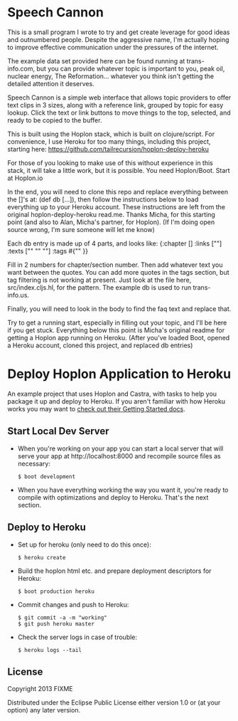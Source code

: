 
# Speech Cannon

This is a small program I wrote to try and get create leverage for good ideas and outnumbered people. Despite the aggressive name, I'm actually hoping to improve effective communication under the pressures of the internet. 

The example data set provided here can be found running at trans-info.com, but you can provide whatever topic is important to you, peak oil, nuclear energy, The Reformation... whatever you think isn't getting the detailed attention it deserves.

Speech Cannon is a simple web interface that allows topic providers to offer text clips in 3 sizes, along with a reference link, grouped by topic for easy lookup. Click the text or link buttons to move things to the top, selected, and ready to be copied to the buffer.

This is built using the Hoplon stack, which is built on clojure/script. For convenience, I use Heroku for too many things, including this project, starting here: https://github.com/tailrecursion/hoplon-deploy-heroku

For those of you looking to make use of this without experience in this stack, it will take a little work, but it is possible. You need Hoplon/Boot. Start at Hoplon.io 

In the end, you will need to clone this repo and replace everything between the []'s at: (def db [...]), then follow the instructions below to load everything up to your Heroku account. These instructions are left from the original hoplon-deploy-heroku read.me. Thanks Micha, for this starting point (and also to Alan, Micha's partner, for Hoplon). (If I'm doing open source wrong, I'm sure someone will let me know)

Each db entry is made up of 4 parts, and looks like:
{:chapter [] :links [""] :texts ["" "" ""] :tags #{"" }}

Fill in 2 numbers for chapter/section number. Then add whatever text you want between the quotes. You can add more quotes in the tags section, but tag filtering is not working at present. Just look at the file here, src/index.cljs.hl, for the pattern. The example db is used to run trans-info.us.

Finally, you will need to look in the body to find the faq text and replace that. 

Try to get a running start, especially in filling out your topic, and I'll be here if you get stuck. Everything below this point is Micha's original readme for getting a Hoplon app running on Heroku. (After you've loaded Boot, opened a Heroku account, cloned this project, and replaced db entries)


# Deploy Hoplon Application to Heroku

An example project that uses Hoplon and Castra, with tasks to help you package
it up and deploy to Heroku. If you aren't familiar with how Heroku works you
may want to [check out their Getting Started docs][1].

## Start Local Dev Server

- When you're working on your app you can start a local server that will serve
  your app at http://localhost:8000 and recompile source files as necessary:

  ```
  $ boot development
  ```

- When you have everything working the way you want it, you're ready to
  compile with optimizations and deploy to Heroku. That's the next section.

## Deploy to Heroku

- Set up for heroku (only need to do this once):

  ```
  $ heroku create
  ```

- Build the hoplon html etc. and prepare deployment descriptors for Heroku:

  ```
  $ boot production heroku
  ```

- Commit changes and push to Heroku:

  ```
  $ git commit -a -m "working"
  $ git push heroku master
  ```

- Check the server logs in case of trouble:

  ```
  $ heroku logs --tail
  ```

[1]: https://devcenter.heroku.com/articles/getting-started-with-clojure

## License

Copyright 2013 FIXME

Distributed under the Eclipse Public License either version 1.0 or (at
your option) any later version.
